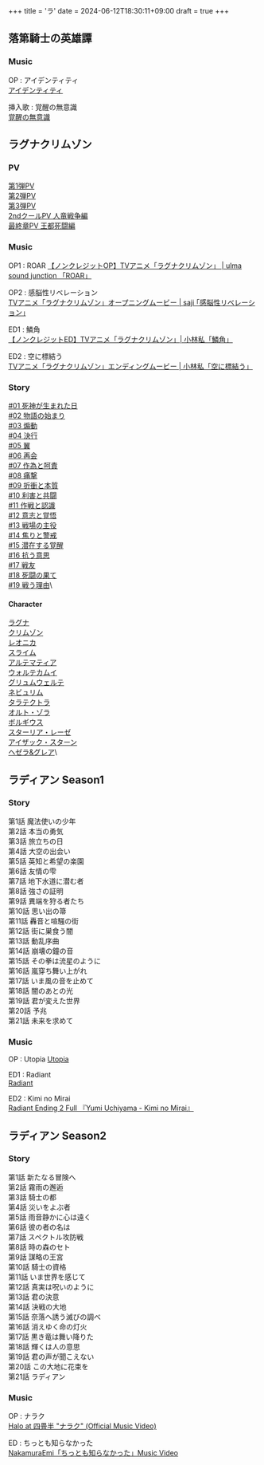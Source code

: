 +++
title = 'ラ'
date = 2024-06-12T18:30:11+09:00
draft = true
+++

## 落第騎士の英雄譚

### Music
OP : アイデンティティ\
[アイデンティティ](https://www.youtube.com/watch?v=srhni4w2TbI)

挿入歌 : 覚醒の無意識\
[覚醒の無意識](https://www.youtube.com/watch?v=jwZoKTMYiCs)

  
  

## ラグナクリムゾン

### PV
[第1弾PV](https://youtu.be/NLgQESTCHM0)\
[第2弾PV](https://youtu.be/RdshFiWLQNs)\
[第3弾PV](https://youtu.be/Yvn9il7Bv1Q)\
[2ndクールPV 人竜戦争編](https://youtu.be/gCB1dp8BnTo)\
[最終章PV 王都死闘編](https://youtu.be/K3kL5LTE9ps)
### Music
OP1 : ROAR
[【ノンクレジットOP】TVアニメ「ラグナクリムゾン」 | ulma sound junction 「ROAR」](https://youtu.be/DUqKtA0CESs)

OP2 : 感脳性リベレーション\
[TVアニメ「ラグナクリムゾン」オープニングムービー | saji ｢感脳性リベレーション｣](https://youtu.be/KamznH5elvY)

ED1 : 鱗角\
[【ノンクレジットED】TVアニメ「ラグナクリムゾン」| 小林私「鱗角」](https://youtu.be/m98SPN39tLM)

ED2 : 空に標結う\
[TVアニメ「ラグナクリムゾン」エンディングムービー | 小林私「空に標結う」](https://youtu.be/05aIHZT980w)

### Story
[#01 死神が生まれた日](https://ragna-crimson.com/story/01.html)\
[#02 物語の始まり](https://ragna-crimson.com/story/02.html)\
[#03 煽動](https://ragna-crimson.com/story/03.html)\
[#04 決行](https://ragna-crimson.com/story/04.html)\
[#05 翼](https://ragna-crimson.com/story/05.html)\
[#06 再会](https://ragna-crimson.com/story/06.html)\
[#07 作為と呵責](https://ragna-crimson.com/story/07.html)\
[#08 痛撃](https://ragna-crimson.com/story/08.html)\
[#09 折衝と本質](https://ragna-crimson.com/story/09.html)\
[#10 利害と共闘](https://ragna-crimson.com/story/10.html)\
[#11 作戦と認識](https://ragna-crimson.com/story/11.html)\
[#12 意志と覚悟](https://ragna-crimson.com/story/12.html)\
[#13 戦場の主役](https://ragna-crimson.com/story/13.html)\
[#14 焦りと警戒](https://ragna-crimson.com/story/14.html)\
[#15 潜在する覚醒](https://ragna-crimson.com/story/15.html)\
[#16 抗う意思](https://ragna-crimson.com/story/16.html)\
[#17 戦友](https://ragna-crimson.com/story/17.html)\
[#18 死闘の果て](https://ragna-crimson.com/story/18.html)\
[#19 戦う理由](https://ragna-crimson.com/story/19.html)\
  

#### Character
[ラグナ](https://ragna-crimson.com/character/)\
[クリムゾン](https://ragna-crimson.com/character/)\
[レオニカ](https://ragna-crimson.com/character/)\
[スライム](https://ragna-crimson.com/character/)\
[アルテマティア](https://ragna-crimson.com/character/)\
[ウォルテカムイ](https://ragna-crimson.com/character/)\
[グリュムウェルテ](https://ragna-crimson.com/character/)\
[ネビュリム](https://ragna-crimson.com/character/)\
[タラテクトラ](https://ragna-crimson.com/character/)\
[オルト・ゾラ](https://ragna-crimson.com/character/)\
[ボルギウス](https://ragna-crimson.com/character/)\
[スターリア・レーゼ](https://ragna-crimson.com/character/)\
[アイザック・スターン](https://ragna-crimson.com/character/)\
[ヘゼラ&グレア](https://ragna-crimson.com/character/)\

## ラディアン Season1

### Story
第1話 魔法使いの少年\
第2話 本当の勇気\
第3話 旅立ちの日\
第4話 大空の出会い\
第5話 英知と希望の楽園\
第6話 友情の雫\
第7話 地下水道に潜む者\
第8話 強さの証明\
第9話 異端を狩る者たち\
第10話 思い出の箒\
第11話 轟音と喧騒の街\
第12話 街に巣食う闇\
第13話 動乱序曲\
第14話 崩壊の鐘の音\
第15話 その拳は流星のように\
第16話 嵐穿ち舞い上がれ\
第17話 いま風の音を止めて\
第18話 闇のあとの光\
第19話 君が変えた世界\
第20話 予兆\
第21話 未来を求めて

### Music
OP : Utopia
[Utopia](https://www.youtube.com/watch?v=dkPE8EDBFAw)

ED1 : Radiant\
[Radiant](https://www.youtube.com/watch?v=cMEexfyOwtQ)

ED2 : Kimi no Mirai\
[Radiant Ending 2 Full 『Yumi Uchiyama - Kimi no Mirai』 ](https://www.youtube.com/watch?v=z8Qo4Tb6U00)
## ラディアン Season2

### Story
第1話 新たなる冒険へ\
第2話 霧雨の邂逅\
第3話 騎士の都\
第4話 災いをよぶ者\
第5話 雨音静かに心は遠く\
第6話 彼の者の名は\
第7話 スペクトル攻防戦\
第8話 時の森のセト\
第9話 謀略の王宮\
第10話 騎士の資格\
第11話 いま世界を感じて\
第12話 真実は呪いのように\
第13話 君の決意\
第14話 決戦の大地\
第15話 奈落へ誘う滅びの調べ\
第16話 消えゆく命の灯火\
第17話 黒き竜は舞い降りた\
第18話 輝くは人の意思\
第19話 君の声が聞こえない\
第20話 この大地に花束を\
第21話 ラディアン

### Music
OP : ナラク\
[Halo at 四畳半 "ナラク" (Official Music Video)](https://www.youtube.com/watch?v=6p1ihtNrWwY)

ED : ちっとも知らなかった\
[NakamuraEmi「ちっとも知らなかった」Music Video](https://www.youtube.com/watch?v=QUaYq9-_bcs)

